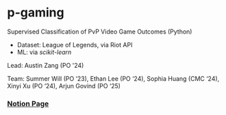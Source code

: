 # p-gaming

Supervised Classification of PvP Video Game Outcomes (Python)
- Dataset: League of Legends, via Riot API
- ML: via <i>scikit-learn</i>

Lead: Austin Zang (PO '24)

Team: Summer Will (PO ‘23), Ethan Lee (PO ‘24), Sophia Huang (CMC ‘24), Xinyi Xu (PO ‘24), Arjun Govind (PO ‘25)



### [Notion Page](https://vivacious-leech-c44.notion.site/Welcome-to-P-Gaming-eab3f5a83ee542da8879a97550509785)

